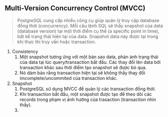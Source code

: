 
## Multi-Version Concurrency Control (MVCC)

> PostgreSQL cung cấp nhiều công cụ giúp quán lý truy cập database đồng thời (concurrency).
> Mỗi câu lệnh SQL sẽ thấy snapshot của data (database version) tại một thời điểm cụ thể (a specific point in time), bất kể trạng thái hiện tại của data.
> Snapshot data này được tại trong khi thực thi truy vấn hoặc transaction.

1. Consistency
	1. Một snapshot tương ứng với một bản sao data, phản ánh trạng thái của data tại lúc query/transaction bắt đầu. Các thay đổi lên data bởi transaction khác sau thời điểm tạo snapshot sẽ được bỏ qua.
	2. Nó dảm bảo rằng transaction hiện tại sẽ không thấy thay đổi imcomplete/uncommited của transaction khác.
2. Snapshot
	1. PostgreSQL sử dụng MVCC để quản lý các transaction đồng thời.
	2. Khi transaction bắt đầu, một snapshot được tạo để theo dõi các records trong phạm vị ảnh hưởng của trasaction (transaction nhìn thấy).
	3.     